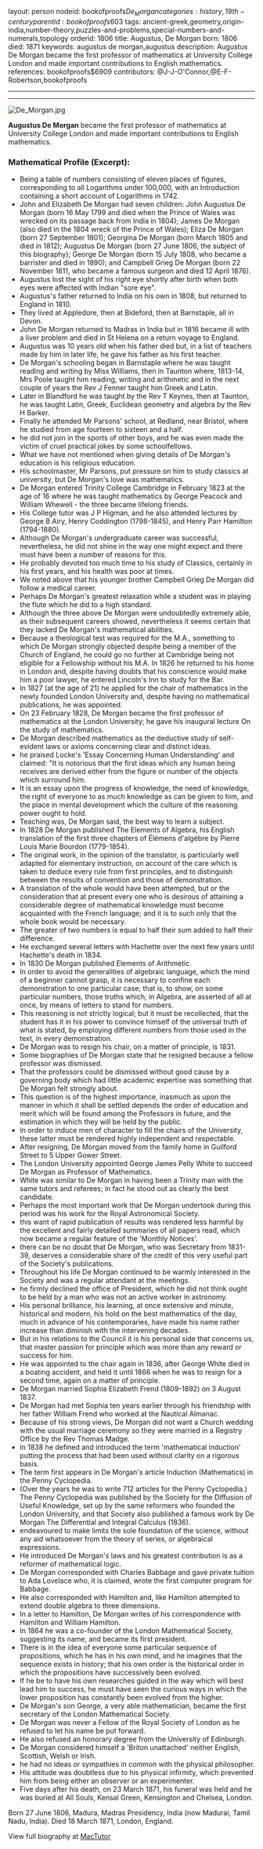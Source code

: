 layout: person
nodeid: bookofproofs$De_Morgan
categories: history,19th-century
parentid: bookofproofs$603
tags: ancient-greek,geometry,origin-india,number-theory,puzzles-and-problems,special-numbers-and-numerals,topology
orderid: 1806
title: Augustus, De Morgan
born: 1806
died: 1871
keywords: augustus de morgan,augustus
description: Augustus De Morgan became the first professor of mathematics at University College London and made important contributions to English mathematics.
references: bookofproofs$6909
contributors: @J-J-O'Connor,@E-F-Robertson,bookofproofs

---



---

![De_Morgan.jpg](https://github.com/bookofproofs/bookofproofs.github.io/blob/main/_sources/_assets/images/portraits/De_Morgan.jpg?raw=true)

**Augustus De Morgan** became the first professor of mathematics at University College London and made important contributions to English mathematics.

### Mathematical Profile (Excerpt):
* Being a table of numbers consisting of eleven places of figures, corresponding to all Logarithms under 100,000, with an Introduction containing a short account of Logarithms in 1742.
* John and Elizabeth De Morgan had seven children: John Augustus De Morgan (born 16 May 1799 and died when the Prince of Wales was wrecked on its passage back from India in 1804); James De Morgan (also died in the 1804 wreck of the Prince of Wales); Eliza De Morgan (born 27 September 1801); Georgina De Morgan (born March 1805 and died in 1812); Augustus De Morgan (born 27 June 1806, the subject of this biography); George De Morgan (born 15 July 1808, who became a barrister and died in 1890); and Campbell Grieg De Morgan (born 22 November 1811, who became a famous surgeon and died 12 April 1876).
* Augustus lost the sight of his right eye shortly after birth when both eyes were affected with Indian "sore eye".
* Augustus's father returned to India on his own in 1808, but returned to England in 1810.
* They lived at Appledore, then at Bideford, then at Barnstaple, all in Devon.
* John De Morgan returned to Madras in India but in 1816 became ill with a liver problem and died in St Helena on a return voyage to England.
* Augustus was 10 years old when his father died but, in a list of teachers made by him in later life, he gave his father as his first teacher.
* De Morgan's schooling began in Barnstaple where he was taught reading and writing by Miss Williams, then in Taunton where, 1813-14, Mrs Poole taught him reading, writing and arithmetic and in the next couple of years the Rev J Fenner taught him Greek and Latin.
* Later in Blandford he was taught by the Rev T Keynes, then at Taunton, he was taught Latin, Greek, Euclidean geometry and algebra by the Rev H Barker.
* Finally he attended Mr Parsons' school, at Redland, near Bristol, where he studied from age fourteen to sixteen and a half.
* he did not join in the sports of other boys, and he was even made the victim of cruel practical jokes by some schoolfellows.
* What we have not mentioned when giving details of De Morgan's education is his religious education.
* His schoolmaster, Mr Parsons, put pressure on him to study classics at university, but De Morgan's love was mathematics.
* De Morgan entered Trinity College Cambridge in February 1823 at the age of 16 where he was taught mathematics by George Peacock and William Whewell - the three became lifelong friends.
* His College tutor was J P Higman, and he also attended lectures by George B Airy, Henry Coddington (1798-1845), and Henry Parr Hamilton (1794-1880).
* Although De Morgan's undergraduate career was successful, nevertheless, he did not shine in the way one might expect and there must have been a number of reasons for this.
* He probably devoted too much time to his study of Classics, certainly in his first years, and his health was poor at times.
* We noted above that his younger brother Campbell Grieg De Morgan did follow a medical career.
* Perhaps De Morgan's greatest relaxation while a student was in playing the flute which he did to a high standard.
* Although the three above De Morgan were undoubtedly extremely able, as their subsequent careers showed, nevertheless it seems certain that they lacked De Morgan's mathematical abilities.
* Because a theological test was required for the M.A., something to which De Morgan strongly objected despite being a member of the Church of England, he could go no further at Cambridge being not eligible for a Fellowship without his M.A. In 1826 he returned to his home in London and, despite having doubts that his conscience would make him a poor lawyer, he entered Lincoln's Inn to study for the Bar.
* In 1827 (at the age of 21) he applied for the chair of mathematics in the newly founded London University and, despite having no mathematical publications, he was appointed.
* On 23 February 1828, De Morgan became the first professor of mathematics at the London University; he gave his inaugural lecture On the study of mathematics.
* De Morgan described mathematics as the deductive study of self-evident laws or axioms concerning clear and distinct ideas.
* he praised Locke's 'Essay Concerning Human Understanding' and claimed: "It is notorious that the first ideas which any human being receives are derived either from the figure or number of the objects which surround him.
* It is an essay upon the progress of knowledge, the need of knowledge, the right of everyone to as much knowledge as can be given to him, and the place in mental development which the culture of the reasoning power ought to hold.
* Teaching was, De Morgan said, the best way to learn a subject.
* In 1828 De Morgan published The Elements of Algebra, his English translation of the first three chapters of Élémens d'algèbre by Pierre Louis Marie Bourdon (1779-1854).
* The original work, in the opinion of the translator, is particularly well adapted for elementary instruction, on account of the care which is taken to deduce every rule from first principles, and to distinguish between the results of convention and those of demonstration.
* A translation of the whole would have been attempted, but or the consideration that at present every one who is desirous of attaining a considerable degree of mathematical knowledge must become acquainted with the French language; and it is to such only that the whole book would be necessary.
* The greater of two numbers is equal to half their sum added to half their difference.
* He exchanged several letters with Hachette over the next few years until Hachette's death in 1834.
* In 1830 De Morgan published Elements of Arithmetic.
* In order to avoid the generalities of algebraic language, which the mind of a beginner cannot grasp, it is necessary to confine each demonstration to one particular case; that is, to show, on some particular numbers, those truths which, in Algebra, are asserted of all at once, by means of letters to stand for numbers.
* This reasoning is not strictly logical; but it must be recollected, that the student has it in his power to convince himself of the universal truth of what is stated, by employing different numbers from those used in the text, in every demonstration.
* De Morgan was to resign his chair, on a matter of principle, is 1831.
* Some biographies of De Morgan state that he resigned because a fellow professor was dismissed.
* That the professors could be dismissed without good cause by a governing body which had little academic expertise was something that De Morgan felt strongly about.
* This question is of the highest importance, inasmuch as upon the manner in which it shall be settled depends the order of education and merit which will be found among the Professors in future, and the estimation in which they will be held by the public.
* In order to induce men of character to fill the chairs of the University, these latter must be rendered highly independent and respectable.
* After resigning, De Morgan moved from the family home in Guilford Street to 5 Upper Gower Street.
* The London University appointed George James Pelly White to succeed De Morgan as Professor of Mathematics.
* White was similar to De Morgan in having been a Trinity man with the same tutors and referees; in fact he stood out as clearly the best candidate.
* Perhaps the most important work that De Morgan undertook during this period was his work for the Royal Astronomical Society.
* this want of rapid publication of results was rendered less harmful by the excellent and fairly detailed summaries of all papers read, which now became a regular feature of the 'Monthly Notices'.
* there can be no doubt that De Morgan, who was Secretary from 1831-39, deserves a considerable share of the credit of this very useful part of the Society's publications.
* Throughout his life De Morgan continued to be warmly interested in the Society and was a regular attendant at the meetings.
* he firmly declined the office of President, which he did not think ought to be held by a man who was not an active worker in astronomy.
* His personal brilliance, his learning, at once extensive and minute, historical and modern, his hold on the best mathematics of the day, much in advance of his contemporaries, have made his name rather increase than diminish with the intervening decades.
* But in his relations to the Council it is his personal side that concerns us, that master passion for principle which was more than any reward or success for him.
* He was appointed to the chair again in 1836, after George White died in a boating accident, and held it until 1866 when he was to resign for a second time, again on a matter of principle.
* De Morgan married Sophia Elizabeth Frend (1809-1892) on 3 August 1837.
* De Morgan had met Sophia ten years earlier through his friendship with her father William Frend who worked at the Nautical Almanac.
* Because of his strong views, De Morgan did not want a Church wedding with the usual marriage ceremony so they were married in a Registry Office by the Rev Thomas Madge.
* In 1838 he defined and introduced the term 'mathematical induction' putting the process that had been used without clarity on a rigorous basis.
* The term first appears in De Morgan's article Induction (Mathematics) in the Penny Cyclopedia.
* (Over the years he was to write 712 articles for the Penny Cyclopedia.) The Penny Cyclopedia was published by the Society for the Diffusion of Useful Knowledge, set up by the same reformers who founded the London University, and that Society also published a famous work by De Morgan The Differential and Integral Calculus (1836).
* endeavoured to make limits the sole foundation of the science, without any aid whatsoever from the theory of series, or algebraical expressions.
* He introduced De Morgan's laws and his greatest contribution is as a reformer of mathematical logic.
* De Morgan corresponded with Charles Babbage and gave private tuition to Ada Lovelace who, it is claimed, wrote the first computer program for Babbage.
* He also corresponded with Hamilton and, like Hamilton attempted to extend double algebra to three dimensions.
* In a letter to Hamilton, De Morgan writes of his correspondence with Hamilton and William Hamilton.
* In 1864 he was a co-founder of the London Mathematical Society, suggesting its name, and became its first president.
* There is in the idea of everyone some particular sequence of propositions, which he has in his own mind, and he imagines that the sequence exists in history; that his own order is the historical order in which the propositions have successively been evolved.
* If he be to have his own researches guided in the way which will best lead him to success, he must have seen the curious ways in which the lower proposition has constantly been evolved from the higher.
* De Morgan's son George, a very able mathematician, became the first secretary of the London Mathematical Society.
* De Morgan was never a Fellow of the Royal Society of London as he refused to let his name be put forward.
* He also refused an honorary degree from the University of Edinburgh.
* De Morgan considered himself a 'Briton unattached' neither English, Scottish, Welsh or Irish.
* he had no ideas or sympathies in common with the physical philosopher.
* His attitude was doubtless due to his physical infirmity, which prevented him from being either an observer or an experimenter.
* Five days after his death, on 23 March 1871, his funeral was held and he was buried at All Souls, Kensal Green, Kensington and Chelsea, London.

Born 27 June 1806, Madura, Madras Presidency, India (now Madurai, Tamil Nadu, India). Died 18 March 1871, London, England.

View full biography at [MacTutor](https://mathshistory.st-andrews.ac.uk/Biographies/De_Morgan/)
